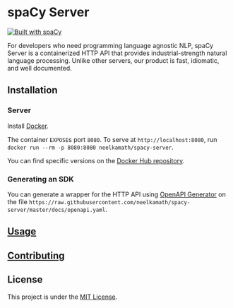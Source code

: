 # spaCy Server

[![Built with spaCy](https://img.shields.io/badge/built%20with-spaCy-09a3d5.svg)](https://spacy.io)

For developers who need programming language agnostic NLP, spaCy Server is a containerized HTTP API that provides industrial-strength natural language processing. Unlike other servers, our product is fast, idiomatic, and well documented.

## Installation

### Server

Install [Docker](https://hub.docker.com/search/?type=edition&offering=community).

The container `EXPOSE`s port `8080`. To serve at `http://localhost:8080`, run `docker run --rm -p 8080:8080 neelkamath/spacy-server`.

You can find specific versions on the [Docker Hub repository](https://hub.docker.com/repository/docker/neelkamath/spacy-server/tags?page=1).

### Generating an SDK

You can generate a wrapper for the HTTP API using [OpenAPI Generator](https://openapi-generator.tech/) on the file `https://raw.githubusercontent.com/neelkamath/spacy-server/master/docs/openapi.yaml`.

## [Usage](https://neelkamath.gitlab.io/spacy-server/)

## [Contributing](docs/CONTRIBUTING.md)

## License

This project is under the [MIT License](LICENSE).
